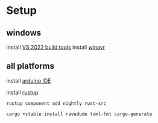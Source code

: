
# Setup

## windows
install [VS 2022 build tools](https://visualstudio.microsoft.com/downloads/#other)
install [winavr](https://sourceforge.net/projects/winavr/files/latest/download)

## all platforms
install [arduino IDE](https://www.arduino.cc/en/software/)

install [rustup ](https://rustup.rs/)

`rustup component add nightly rust-src`

`cargo +stable install ravedude toml-fmt cargo-generate`